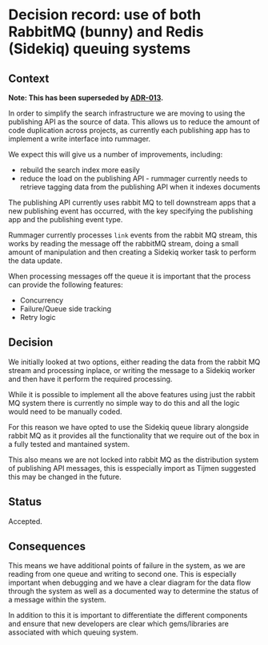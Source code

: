 # Decision record: use of both RabbitMQ (bunny) and Redis (Sidekiq) queuing systems

## Context

**Note: This has been superseded by [ADR-013](adr-013-rabbitmq-sidekiq-removal.md).**

In order to simplify the search infrastructure we are moving to using the publishing API
as the source of data. This allows us to reduce the amount of code duplication across
projects, as currently each publishing app has to implement a write interface into rummager.

We expect this will give us a number of improvements, including:

* rebuild the search index more easily
* reduce the load on the publishing API - rummager currently needs to retrieve tagging data
  from the publishing API when it indexes documents

The publishing API currently uses rabbit MQ to tell downstream apps that a new publishing
event has occurred, with the key specifying the publishing app and the publishing event
type.

Rummager currently processes `link` events from the rabbit MQ stream, this works by reading
the message off the rabbitMQ stream, doing a small amount of manipulation and then creating
a Sidekiq worker task to perform the data update.

When processing messages off the queue it is important that the process can provide the following features:

* Concurrency
* Failure/Queue side tracking
* Retry logic


## Decision

We initially looked at two options, either reading the data from the rabbit MQ stream and
processing inplace, or writing the message to a Sidekiq worker and then have it perform
the required processing.

While it is possible to implement all the above features using just the rabbit MQ system
there is currently no simple way to do this and all the logic would need to be manually coded.

For this reason we have opted to use the Sidekiq queue library alongside rabbit MQ as it provides
all the functionality that we require out of the box in a fully tested and mantained system.

This also means we are not locked into rabbit MQ as the distribution system of publishing API
messages, this is esspecially import as Tijmen suggested this may be changed in the future.

## Status

Accepted.

## Consequences

This means we have additional points of failure in the system, as we are reading from one queue
and writing to second one. This is especially important when debugging and we have a clear
diagram for the data flow through the system as well as a documented way to determine the status
of a message within the system.

In addition to this it is important to differentiate the different components and ensure that
new developers are clear which gems/libraries are associated with which queuing system.

